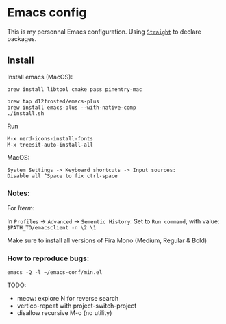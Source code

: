 # Emacs config

This is my personnal Emacs configuration.
Using [`Straight`](https://github.com/radian-software/straight.el) to declare packages.

## Install

Install emacs (MacOS):
```
brew install libtool cmake pass pinentry-mac

brew tap d12frosted/emacs-plus
brew install emacs-plus --with-native-comp
./install.sh
```

Run
```
M-x nerd-icons-install-fonts
M-x treesit-auto-install-all
```

MacOS:
```
System Settings -> Keyboard shortcuts -> Input sources:
Disable all ^Space to fix ctrl-space
```

### Notes:
For *Iterm*:

In `Profiles` -> `Advanced` -> `Sementic History`:
Set to `Run command`, with value: `$PATH_TO/emacsclient -n \2 \1`

Make sure to install all versions of Fira Mono (Medium, Regular & Bold)

### How to reproduce bugs:
`emacs -Q -l ~/emacs-conf/min.el`

TODO:
- meow: explore N for reverse search
- vertico-repeat with project-switch-project
- disallow recursive M-o (no utility)
